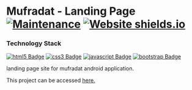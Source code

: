 # Mufradat - Landing Page [![Maintenance](https://img.shields.io/badge/Maintained%3F-yes-green.svg)](#) [![Website shields.io](https://img.shields.io/website-up-down-green-red/http/shields.io.svg)](#) 

### Technology Stack
[![html5 Badge](https://img.shields.io/badge/-HTML5-E34F26?style=for-the-badge&logo=html5&logoColor=white)](#) 
[![css3 Badge](https://img.shields.io/badge/-CSS3-1572B6?style=for-the-badge&logo=css3&logoColor=white)](#) 
[![javascript Badge](https://img.shields.io/badge/-JavaScript-F7DF1E?style=for-the-badge&logo=javascript&logoColor=black)](#) 
[![bootstrap Badge](https://img.shields.io/badge/-Bootstrap-563D7C?style=for-the-badge&logo=bootstrap&logoColor=white)](#) 


<p>landing page site for mufradat android application. </p>
<p>This project can be accessed <a href='http://cv.adenanteng.com' target=_blank><u>here</u>.</a></p>
